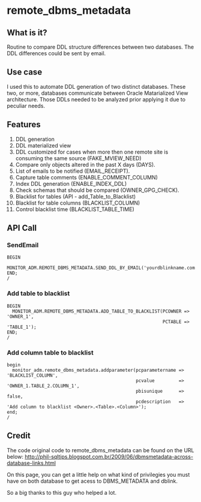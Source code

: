 # remote_dbms_metadata

## What is it?
Routine to compare DDL structure differences between two databases. The DDL differences could be sent by email.

## Use case
I used this to automate DDL generation of two distinct databases. These two, or more, databases communicate between Oracle Matarialized View architecture. Those DDLs needed to be analyzed prior applying it due to peculiar needs.

## Features 
1. DDL generation
2. DDL materialized view
3. DDL customized for cases when more then one remote site is consuming the same source (FAKE_MVIEW_NEED)
4. Compare only objects altered in the past X days (DAYS).
5. List of emails to be notified (EMAIL_RECEIPT).
6. Capture table comments (ENABLE_COMMENT_COLUMN)
7. Index DDL generation (ENABLE_INDEX_DDL)
8. Check schemas that should be compared (OWNER_GPG_CHECK).
9. Blacklist for tables (API - add_Table_to_Blacklist)
10. Blacklist for table columns (BLACKLIST_COLUMN)
11. Control blacklist time (BLACKLIST_TABLE_TIME)

## API Call

### SendEmail
```
BEGIN
 MONITOR_ADM.REMOTE_DBMS_METADATA.SEND_DDL_BY_EMAIL('yourdblinkname.com');
END;
/
```

### Add table to blacklist
```
BEGIN
  MONITOR_ADM.REMOTE_DBMS_METADATA.ADD_TABLE_TO_BLACKLIST(PCOWNER => 'OWNER_1',
                                                          PCTABLE => 'TABLE_1');
END;
/
```

### Add column table to blacklist
```
begin
  monitor_adm.remote_dbms_metadata.addparameter(pcparametername => 'BLACKLIST_COLUMN',
                                                pcvalue         => 'OWNER_1.TABLE_2.COLUMN_1',
                                                pbisunique      => false,
                                                pcdescription   => 'Add column to blacklist <Owner>.<Table>.<Column>');
end;
/
```

## Credit
The code original code to remote_dbms_metadata can be found on the URL below:
http://phil-sqltips.blogspot.com.br/2009/06/dbmsmetadata-across-database-links.html

On this page, you can get a little help on what kind of privilegies you must have on both database to get acess to DBMS_METADATA and dblink.

So a big thanks to this guy who helped a lot. 
